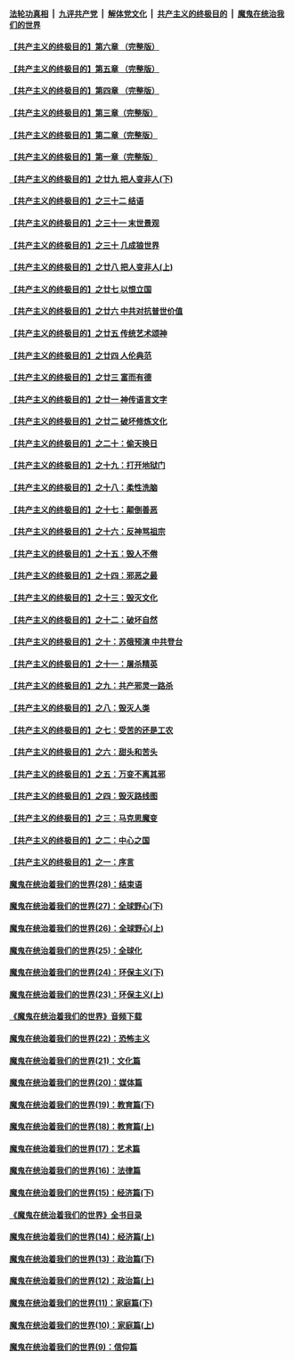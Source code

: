 

####  [法轮功真相](../../../../basic/blob/master/README.md?t=06240231) &nbsp;|&nbsp; [九评共产党](../../../../9ping.md/blob/master/README.md?t=06240231) &nbsp;|&nbsp; [解体党文化](../../../../jtdwh.md/blob/master/README.md?t=06240231)  &nbsp;|&nbsp; [共产主义的终极目的](../../../../gczydzjmd.md/blob/master/README.md?t=06240231) &nbsp;|&nbsp; [魔鬼在统治我们的世界](../../../../mgztzwmdsj.md/blob/master/README.md?t=06240231) 

#### [【共产主义的终极目的】第六章 （完整版）](../pages/nsc422/n11428913.md?t=06240231) 

#### [【共产主义的终极目的】第五章 （完整版）](../pages/nsc422/n11428912.md?t=06240231) 

#### [【共产主义的终极目的】第四章 （完整版）](../pages/nsc422/n11428907.md?t=06240231) 

#### [【共产主义的终极目的】第三章（完整版）](../pages/nsc422/n11428848.md?t=06240231) 

#### [【共产主义的终极目的】第二章（完整版）](../pages/nsc422/n11428831.md?t=06240231) 

#### [【共产主义的终极目的】第一章（完整版）](../pages/nsc422/n11417651.md?t=06240231) 

#### [【共产主义的终极目的】之廿九 把人变非人(下)](../pages/nsc422/n11344140.md?t=06240231) 

#### [【共产主义的终极目的】之三十二 结语](../pages/nsc422/n11360535.md?t=06240231) 

#### [【共产主义的终极目的】之三十一 末世景观](../pages/nsc422/n11351129.md?t=06240231) 

#### [【共产主义的终极目的】之三十 几成狼世界](../pages/nsc422/n11348280.md?t=06240231) 

#### [【共产主义的终极目的】之廿八 把人变非人(上)](../pages/nsc422/n11340492.md?t=06240231) 

#### [【共产主义的终极目的】之廿七 以恨立国](../pages/nsc422/n11336944.md?t=06240231) 

#### [【共产主义的终极目的】之廿六 中共对抗普世价值](../pages/nsc422/n11324785.md?t=06240231) 

#### [【共产主义的终极目的】之廿五 传统艺术颂神](../pages/nsc422/n11296396.md?t=06240231) 

#### [【共产主义的终极目的】之廿四 人伦典范](../pages/nsc422/n11296397.md?t=06240231) 

#### [【共产主义的终极目的】之廿三 富而有德](../pages/nsc422/n11283598.md?t=06240231) 

#### [【共产主义的终极目的】之廿一 神传语言文字](../pages/nsc422/n11263265.md?t=06240231) 

#### [【共产主义的终极目的】之廿二 破坏修炼文化](../pages/nsc422/n11245728.md?t=06240231) 

#### [【共产主义的终极目的】之二十：偷天换日](../pages/nsc422/n11238846.md?t=06240231) 

#### [【共产主义的终极目的】之十九：打开地狱门](../pages/nsc422/n11206376.md?t=06240231) 

#### [【共产主义的终极目的】之十八：柔性洗脑](../pages/nsc422/n11199994.md?t=06240231) 

#### [【共产主义的终极目的】之十七：颠倒善恶](../pages/nsc422/n11179782.md?t=06240231) 

#### [【共产主义的终极目的】之十六：反神骂祖宗](../pages/nsc422/n11166798.md?t=06240231) 

#### [【共产主义的终极目的】之十五：毁人不倦](../pages/nsc422/n11166792.md?t=06240231) 

#### [【共产主义的终极目的】之十四：邪恶之最](../pages/nsc422/n11150249.md?t=06240231) 

#### [【共产主义的终极目的】之十三：毁灭文化](../pages/nsc422/n11135227.md?t=06240231) 

#### [【共产主义的终极目的】之十二：破坏自然](../pages/nsc422/n11135214.md?t=06240231) 

#### [【共产主义的终极目的】之十：苏俄预演 中共登台](../pages/nsc422/n11118424.md?t=06240231) 

#### [【共产主义的终极目的】之十一：屠杀精英](../pages/nsc422/n11118442.md?t=06240231) 

#### [【共产主义的终极目的】之九：共产邪灵一路杀](../pages/nsc422/n11114139.md?t=06240231) 

#### [【共产主义的终极目的】之八：毁灭人类](../pages/nsc422/n11108503.md?t=06240231) 

#### [【共产主义的终极目的】之七：受苦的还是工农](../pages/nsc422/n11101809.md?t=06240231) 

#### [【共产主义的终极目的】之六：甜头和苦头](../pages/nsc422/n11096971.md?t=06240231) 

#### [【共产主义的终极目的】之五：万变不离其邪](../pages/nsc422/n11091285.md?t=06240231) 

#### [【共产主义的终极目的】之四：毁灭路线图](../pages/nsc422/n11086284.md?t=06240231) 

#### [【共产主义的终极目的】之三：马克思魔变](../pages/nsc422/n11061941.md?t=06240231) 

#### [【共产主义的终极目的】之二：中心之国](../pages/nsc422/n11047728.md?t=06240231) 

#### [【共产主义的终极目的】之一：序言](../pages/nsc422/n11086077.md?t=06240231) 

#### [魔鬼在统治着我们的世界(28)：结束语](../pages/nsc422/n10936246.md?t=06240231) 

#### [魔鬼在统治着我们的世界(27)：全球野心(下)](../pages/nsc422/n10928319.md?t=06240231) 

#### [魔鬼在统治着我们的世界(26)：全球野心(上)](../pages/nsc422/n10900318.md?t=06240231) 

#### [魔鬼在统治着我们的世界(25)：全球化](../pages/nsc422/n10788205.md?t=06240231) 

#### [魔鬼在统治着我们的世界(24)：环保主义(下)](../pages/nsc422/n10695307.md?t=06240231) 

#### [魔鬼在统治着我们的世界(23)：环保主义(上)](../pages/nsc422/n10688613.md?t=06240231) 

#### [《魔鬼在统治着我们的世界》音频下载](../pages/nsc422/n10635553.md?t=06240231) 

#### [魔鬼在统治着我们的世界(22)：恐怖主义](../pages/nsc422/n10614727.md?t=06240231) 

#### [魔鬼在统治着我们的世界(21)：文化篇](../pages/nsc422/n10597706.md?t=06240231) 

#### [魔鬼在统治着我们的世界(20)：媒体篇](../pages/nsc422/n10586579.md?t=06240231) 

#### [魔鬼在统治着我们的世界(19)：教育篇(下)](../pages/nsc422/n10564808.md?t=06240231) 

#### [魔鬼在统治着我们的世界(18)：教育篇(上)](../pages/nsc422/n10526970.md?t=06240231) 

#### [魔鬼在统治着我们的世界(17)：艺术篇](../pages/nsc422/n10499093.md?t=06240231) 

#### [魔鬼在统治着我们的世界(16)：法律篇](../pages/nsc422/n10485969.md?t=06240231) 

#### [魔鬼在统治着我们的世界(15)：经济篇(下)](../pages/nsc422/n10469975.md?t=06240231) 

#### [《魔鬼在统治着我们的世界》全书目录](../pages/nsc422/n10464261.md?t=06240231) 

#### [魔鬼在统治着我们的世界(14)：经济篇(上)](../pages/nsc422/n10457370.md?t=06240231) 

#### [魔鬼在统治着我们的世界(13)：政治篇(下)](../pages/nsc422/n10448270.md?t=06240231) 

#### [魔鬼在统治着我们的世界(12)：政治篇(上)](../pages/nsc422/n10444576.md?t=06240231) 

#### [魔鬼在统治着我们的世界(11)：家庭篇(下)](../pages/nsc422/n10440961.md?t=06240231) 

#### [魔鬼在统治着我们的世界(10)：家庭篇(上)](../pages/nsc422/n10435448.md?t=06240231) 

#### [魔鬼在统治着我们的世界(9)：信仰篇](../pages/nsc422/n10432159.md?t=06240231) 


